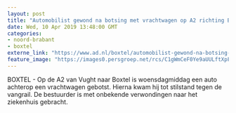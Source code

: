 ```yaml
---
layout: post
title: "Automobilist gewond na botsing met vrachtwagen op A2 richting Boxtel"
date: Wed, 10 Apr 2019 13:48:00 GMT
categories: 
- noord-brabant 
- boxtel 
externe_link: "https://www.ad.nl/boxtel/automobilist-gewond-na-botsing-met-vrachtwagen-op-a2-richting-boxtel~a8336a88/"
feature_image: "https://images0.persgroep.net/rcs/C1gWmCeF0Ye9aUULftXpFE7GkIc/diocontent/145241620/_fitwidth/400/?appId=21791a8992982cd8da851550a453bd7f&quality=0.7"
---
```


BOXTEL - Op de A2 van Vught naar Boxtel is woensdagmiddag een auto achterop een vrachtwagen gebotst. Hierna kwam hij tot stilstand tegen de vangrail. De bestuurder is met onbekende verwondingen naar het ziekenhuis gebracht.
